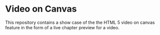 # Video on Canvas

This repository contains a show case of the the HTML 5 video on canvas feature in the form of a live chapter preview for a video.